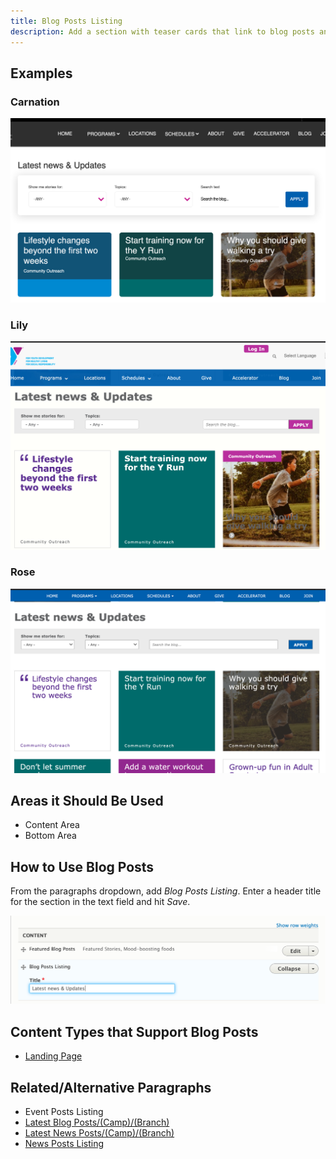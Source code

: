 ```yaml
---
title: Blog Posts Listing
description: Add a section with teaser cards that link to blog posts and dropdown search fields.
---
```


## Examples

### Carnation

![Carnation blog post listing](paragraphs--blog-posts-listing--carnation.jpeg)

### Lily

![Lily blog post listing](paragraphs--blog-posts-listing--lily.jpeg)

### Rose

![Rose blog post listing](paragraphs--blog-posts-listing--rose.jpeg)

## Areas it Should Be Used

* Content Area
* Bottom Area

## How to Use Blog Posts

From the paragraphs dropdown, add *Blog Posts Listing*. Enter a header title for the section in the text field and hit *Save*.

![BLog posts listing admin fields](paragraphs--blog-posts-listing--fields.png)

## Content Types that Support Blog Posts

* [Landing Page](../../content-types/landing-page)

## Related/Alternative Paragraphs

* Event Posts Listing
* [Latest Blog Posts/(Camp)/(Branch)](../latest-blog-posts)
* [Latest News Posts/(Camp)/(Branch)](../latest-news-posts)
* [News Posts Listing](../news-posts-listing)
